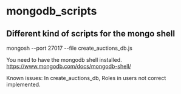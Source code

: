 # mongodb_scripts
## Different kind of scripts for the mongo shell

mongosh --port 27017 --file create_auctions_db.js

You need to have the mongodb shell installed. 
https://www.mongodb.com/docs/mongodb-shell/
    
Known issues: In create_auctions_db, Roles in users not correct implemented.
